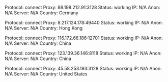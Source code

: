 Protocol: connect
Proxy: 88.198.212.91:3128
Status: working
IP: N/A
Anon: N/A
Server: N/A
Country: Germany

Protocol: connect
Proxy: 8.217.124.178:49440
Status: working
IP: N/A
Anon: N/A
Server: N/A
Country: Hong Kong

Protocol: connect
Proxy: 116.172.66.186:12701
Status: working
IP: N/A
Anon: N/A
Server: N/A
Country: China

Protocol: connect
Proxy: 123.139.36.146:8118
Status: working
IP: N/A
Anon: N/A
Server: N/A
Country: China

Protocol: connect
Proxy: 45.58.253.193:3128
Status: working
IP: N/A
Anon: N/A
Server: N/A
Country: United States

